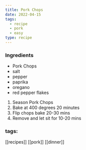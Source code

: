 ```yaml
---
title: Pork Chops
date: 2022-04-15
tags:
  - recipe
  - pork
  - easy
type: recipe
---
```


### Ingredients

- Pork Chops
- salt
- pepper
- paprika
- oregano
- red pepper flakes

1. Season Pork Chops
2. Bake at 400 degrees 20 minutes
3. Flip chops bake 20-30 mins
4. Remove and let sit for 10-20 mins

### tags:

[[recipes]] [[pork]] [[dinner]]
